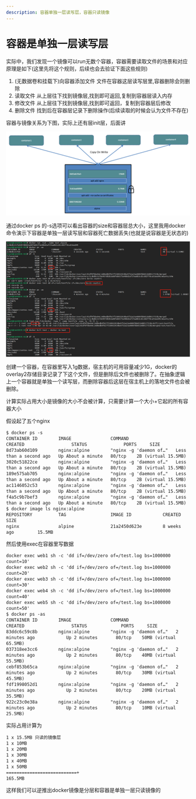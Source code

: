 ```yaml
---
description: 容器单独一层读写层，容器只读镜像
---
```


# 容器是单独一层读写层

实际中，我们发现一个镜像可以run无数个容器，容器需要读取文件的场景和对应原理是如下\(这里先将这个规则，后续也会去验证下面这些规则\)

1. \(无数据卷和挂载下\)向容器添加文件 文件在容器这层读写层里,容器删除会则删除
2. 读取文件 从上层往下找到镜像层,找到即可返回,复制到容器层读入内存
3. 修改文件 从上层往下找到镜像层,找到即可返回，复制到容器层后修改
4. 删除文件 找到后在容器层记录下删除操作\(后续读取的时候会认为文件不存在\)

容器与镜像关系为下图，实际上还有层init层，后面讲

![](../.gitbook/assets/image%20%2823%29.png)

通过docker ps 的-s选项可以看出容器的size和容器层总大小，这里我用docker命令演示下容器是单独一层读写层和容器死亡数据丢失\(也就是说容器是无状态的\)

![](../.gitbook/assets/image%20%2811%29.png)

创建一个容器，在容器里写入1g数据，宿主机的可用容量减少1G，docker的overlay2存储目录记录了下这个文件，但是删除后文件也被删除了。在抽象逻辑上一个容器就是单独一个读写层，而删除容器后这层在宿主机上的落地文件也会被删除。

计算实际占用大小是镜像的大小不会被计算，只需要计算一个大小+它起的所有容器大小

假设起了五个nginx

```text
$ docker ps -s
CONTAINER ID        IMAGE               COMMAND                  CREATED                  STATUS              PORTS     SIZE
8d73ab60d109        nginx:alpine        "nginx -g 'daemon of…"   Less than a second ago   Up About a minute   80/tcp    2B (virtual 15.5MB)
3020c51822ce        nginx:alpine        "nginx -g 'daemon of…"   Less than a second ago   Up About a minute   80/tcp    2B (virtual 15.5MB)
189e575ab705        nginx:alpine        "nginx -g 'daemon of…"   Less than a second ago   Up About a minute   80/tcp    2B (virtual 15.5MB)
ac1146052c53        nginx:alpine        "nginx -g 'daemon of…"   Less than a second ago   Up About a minute   80/tcp    2B (virtual 15.5MB)
f4a5c9b7bef3        nginx:alpine        "nginx -g 'daemon of…"   Less than a second ago   Up About a minute   80/tcp    2B (virtual 15.5MB)
$ docker image ls nginx:alpine
REPOSITORY          TAG                 IMAGE ID            CREATED             SIZE
nginx               alpine              21a2450d623e        8 weeks ago         15.5MB
```

然后使用exec在容器里写数据

```text
docker exec web1 sh -c 'dd if=/dev/zero of=/test.log bs=1000000 count=10'
docker exec web2 sh -c 'dd if=/dev/zero of=/test.log bs=1000000 count=20'
docker exec web3 sh -c 'dd if=/dev/zero of=/test.log bs=1000000 count=30'
docker exec web4 sh -c 'dd if=/dev/zero of=/test.log bs=1000000 count=40'
docker exec web5 sh -c 'dd if=/dev/zero of=/test.log bs=1000000 count=50'
$ docker ps -as
CONTAINER ID        IMAGE               COMMAND                  CREATED                  STATUS             PORTS     SIZE
83ddc6c59c8b        nginx:alpine        "nginx -g 'daemon of…"   2 minutes ago            Up 2 minutes       80/tcp    50MB (virtual 65.5MB)
037318ee3cc6        nginx:alpine        "nginx -g 'daemon of…"   2 minutes ago            Up 2 minutes       80/tcp    40MB (virtual 55.5MB)
cebf853b65ca        nginx:alpine        "nginx -g 'daemon of…"   2 minutes ago            Up 2 minutes       80/tcp    30MB (virtual 45.5MB)
fdf1998052d1        nginx:alpine        "nginx -g 'daemon of…"   2 minutes ago            Up 2 minutes       80/tcp    20MB (virtual 35.5MB)
922c23c0e38a        nginx:alpine        "nginx -g 'daemon of…"   2 minutes ago            Up 2 minutes       80/tcp    10MB (virtual 25.5MB)
```

实际占用计算为

```text
1 x 15.5MB 只读的镜像层
1 x 10MB
1 x 20MB
1 x 30MB
1 x 40MB
1 x 50MB
===========================+
165.5MB
```

这样我们可以逆推出docker镜像是分层和容器是单独一层只读镜像的

